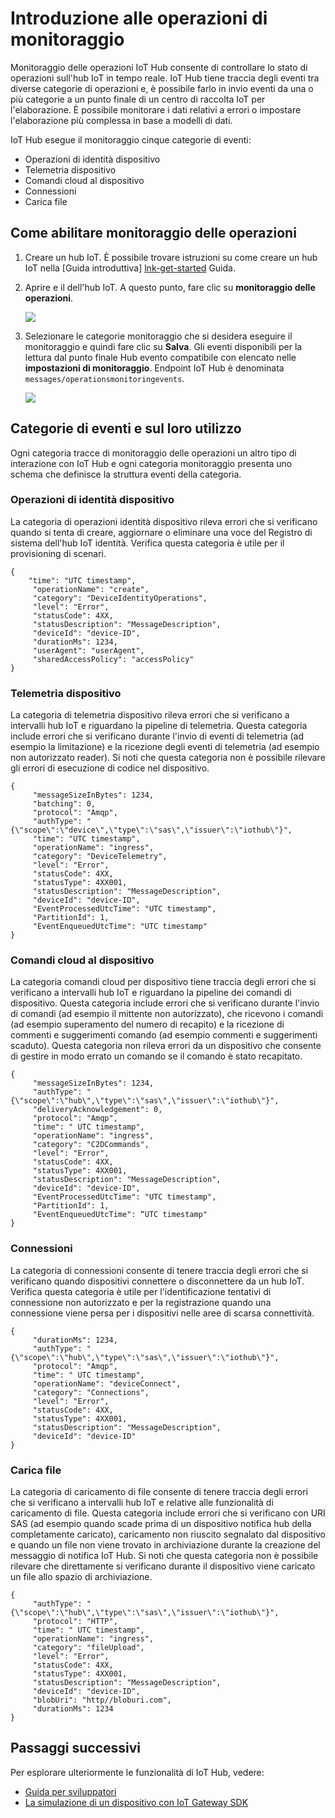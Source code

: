 <properties
 pageTitle="Monitoraggio delle operazioni IoT Hub"
 description="Una panoramica delle operazioni di Azure IoT Hub monitoraggio, che consente di controllare lo stato di operazioni sull'hub IoT in tempo reale"
 services="iot-hub"
 documentationCenter=""
 authors="nberdy"
 manager="timlt"
 editor=""/>

<tags
 ms.service="iot-hub"
 ms.devlang="na"
 ms.topic="article"
 ms.tgt_pltfrm="na"
 ms.workload="na"
 ms.date="08/11/2016"
 ms.author="nberdy"/>

# <a name="introduction-to-operations-monitoring"></a>Introduzione alle operazioni di monitoraggio

Monitoraggio delle operazioni IoT Hub consente di controllare lo stato di operazioni sull'hub IoT in tempo reale. IoT Hub tiene traccia degli eventi tra diverse categorie di operazioni e, è possibile farlo in invio eventi da una o più categorie a un punto finale di un centro di raccolta IoT per l'elaborazione. È possibile monitorare i dati relativi a errori o impostare l'elaborazione più complessa in base a modelli di dati.

IoT Hub esegue il monitoraggio cinque categorie di eventi:

- Operazioni di identità dispositivo
- Telemetria dispositivo
- Comandi cloud al dispositivo
- Connessioni
- Carica file

## <a name="how-to-enable-operations-monitoring"></a>Come abilitare monitoraggio delle operazioni

1. Creare un hub IoT. È possibile trovare istruzioni su come creare un hub IoT nella [Guida introduttiva] [ lnk-get-started] Guida.

2. Aprire e il dell'hub IoT. A questo punto, fare clic su **monitoraggio delle operazioni**.

    ![][1]

3. Selezionare le categorie monitoraggio che si desidera eseguire il monitoraggio e quindi fare clic su **Salva**. Gli eventi disponibili per la lettura dal punto finale Hub evento compatibile con elencato nelle **impostazioni di monitoraggio**. Endpoint IoT Hub è denominata `messages/operationsmonitoringevents`.

    ![][2]

## <a name="event-categories-and-how-to-use-them"></a>Categorie di eventi e sul loro utilizzo

Ogni categoria tracce di monitoraggio delle operazioni un altro tipo di interazione con IoT Hub e ogni categoria monitoraggio presenta uno schema che definisce la struttura eventi della categoria.

### <a name="device-identity-operations"></a>Operazioni di identità dispositivo

La categoria di operazioni identità dispositivo rileva errori che si verificano quando si tenta di creare, aggiornare o eliminare una voce del Registro di sistema dell'hub IoT identità. Verifica questa categoria è utile per il provisioning di scenari.

    {
        "time": "UTC timestamp",
         "operationName": "create",
         "category": "DeviceIdentityOperations",
         "level": "Error",
         "statusCode": 4XX,
         "statusDescription": "MessageDescription",
         "deviceId": "device-ID",
         "durationMs": 1234,
         "userAgent": "userAgent",
         "sharedAccessPolicy": "accessPolicy"
    }

### <a name="device-telemetry"></a>Telemetria dispositivo

La categoria di telemetria dispositivo rileva errori che si verificano a intervalli hub IoT e riguardano la pipeline di telemetria. Questa categoria include errori che si verificano durante l'invio di eventi di telemetria (ad esempio la limitazione) e la ricezione degli eventi di telemetria (ad esempio non autorizzato reader). Si noti che questa categoria non è possibile rilevare gli errori di esecuzione di codice nel dispositivo.

    {
         "messageSizeInBytes": 1234,
         "batching": 0,
         "protocol": "Amqp",
         "authType": "{\"scope\":\"device\",\"type\":\"sas\",\"issuer\":\"iothub\"}",
         "time": "UTC timestamp",
         "operationName": "ingress",
         "category": "DeviceTelemetry",
         "level": "Error",
         "statusCode": 4XX,
         "statusType": 4XX001,
         "statusDescription": "MessageDescription",
         "deviceId": "device-ID",
         "EventProcessedUtcTime": "UTC timestamp",
         "PartitionId": 1,
         "EventEnqueuedUtcTime": "UTC timestamp"
    }

### <a name="cloud-to-device-commands"></a>Comandi cloud al dispositivo

La categoria comandi cloud per dispositivo tiene traccia degli errori che si verificano a intervalli hub IoT e riguardano la pipeline dei comandi di dispositivo. Questa categoria include errori che si verificano durante l'invio di comandi (ad esempio il mittente non autorizzato), che ricevono i comandi (ad esempio superamento del numero di recapito) e la ricezione di commenti e suggerimenti comando (ad esempio commenti e suggerimenti scaduto). Questa categoria non rileva errori da un dispositivo che consente di gestire in modo errato un comando se il comando è stato recapitato.

    {
         "messageSizeInBytes": 1234,
         "authType": "{\"scope\":\"hub\",\"type\":\"sas\",\"issuer\":\"iothub\"}",
         "deliveryAcknowledgement": 0,
         "protocol": "Amqp",
         "time": " UTC timestamp",
         "operationName": "ingress",
         "category": "C2DCommands",
         "level": "Error",
         "statusCode": 4XX,
         "statusType": 4XX001,
         "statusDescription": "MessageDescription",
         "deviceId": "device-ID",
         "EventProcessedUtcTime": "UTC timestamp",
         "PartitionId": 1,
         "EventEnqueuedUtcTime": “UTC timestamp"
    }

### <a name="connections"></a>Connessioni

La categoria di connessioni consente di tenere traccia degli errori che si verificano quando dispositivi connettere o disconnettere da un hub IoT. Verifica questa categoria è utile per l'identificazione tentativi di connessione non autorizzato e per la registrazione quando una connessione viene persa per i dispositivi nelle aree di scarsa connettività.

    {
         "durationMs": 1234,
         "authType": "{\"scope\":\"hub\",\"type\":\"sas\",\"issuer\":\"iothub\"}",
         "protocol": "Amqp",
         "time": " UTC timestamp",
         "operationName": "deviceConnect",
         "category": "Connections",
         "level": "Error",
         "statusCode": 4XX,
         "statusType": 4XX001,
         "statusDescription": "MessageDescription",
         "deviceId": "device-ID"
    }

### <a name="file-uploads"></a>Carica file

La categoria di caricamento di file consente di tenere traccia degli errori che si verificano a intervalli hub IoT e relative alle funzionalità di caricamento di file. Questa categoria include errori che si verificano con URI SAS (ad esempio quando scade prima di un dispositivo notifica hub della completamente caricato), caricamento non riuscito segnalato dal dispositivo e quando un file non viene trovato in archiviazione durante la creazione del messaggio di notifica IoT Hub. Si noti che questa categoria non è possibile rilevare che direttamente si verificano durante il dispositivo viene caricato un file allo spazio di archiviazione.

    {
         "authType": "{\"scope\":\"hub\",\"type\":\"sas\",\"issuer\":\"iothub\"}",
         "protocol": "HTTP",
         "time": " UTC timestamp",
         "operationName": "ingress",
         "category": "fileUpload",
         "level": "Error",
         "statusCode": 4XX,
         "statusType": 4XX001,
         "statusDescription": "MessageDescription",
         "deviceId": "device-ID",
         "blobUri": "http//bloburi.com",
         "durationMs": 1234
    }

## <a name="next-steps"></a>Passaggi successivi

Per esplorare ulteriormente le funzionalità di IoT Hub, vedere:

- [Guida per sviluppatori][lnk-devguide]
- [La simulazione di un dispositivo con IoT Gateway SDK][lnk-gateway]

<!-- Links and images -->
[1]: media/iot-hub-operations-monitoring/enable-OM-1.png
[2]: media/iot-hub-operations-monitoring/enable-OM-2.png

[lnk-get-started]: iot-hub-csharp-csharp-getstarted.md
[lnk-diagnostic-metrics]: iot-hub-metrics.md
[lnk-scaling]: iot-hub-scaling.md
[lnk-dr]: iot-hub-ha-dr.md

[lnk-devguide]: iot-hub-devguide.md
[lnk-gateway]: iot-hub-linux-gateway-sdk-simulated-device.md